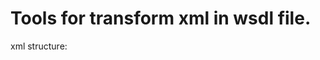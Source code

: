 # Tools for transform xml in wsdl file.

xml structure:

<content>
  <fields name="University">
    <field name="Adress" type="complextype">
      <field name="Country" type="string" size="" label=""/>
      <field name="City" type="string" size="" label=""/>
      <field name="Zone" type="string" size="" label=""/>
    </field>
    <field name="Name" type="string" size="" label=""/>
    <field name="DateCreate" type="datetime" size="" label=""/>
  </fields>
  <service>
    <operation name="CreateUniversity"/>
    <operation name="UpdateUniversity"/>
    <operation name="DeleteUniversity"/>
    <operation name="SelectUniversity"/>
  </service>
 </content>
